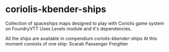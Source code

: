 # coriolis-kbender-ships
Collection of spaceships maps designed to play with Coriolis game system on FoundryVTT
Uses Levels module and it's dependencies.

All the ships are available in compendium _coriolis-kbender-ships_
At this moment consists of one ship:
Scarab Passenger Freighter
